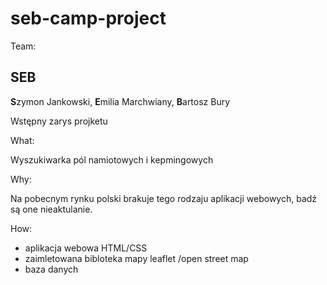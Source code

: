 # seb-camp-project

Team: <h2>**SEB**</h2>
**S**zymon Jankowski, **E**milia Marchwiany, **B**artosz Bury

Wstępny zarys projketu

What:

Wyszukiwarka pól namiotowych i kepmingowych


Why:

Na pobecnym rynku polski brakuje tego rodzaju aplikacji webowych, badź są one nieaktulanie.


How:

- aplikacja webowa HTML/CSS
- zaimletowana bibloteka mapy leaflet /open street map
- baza danych
